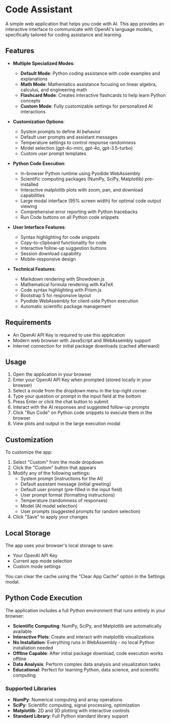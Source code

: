 # Code Assistant

A simple web application that helps you code with AI. This app provides an interactive interface to communicate with OpenAI's language models, specifically tailored for coding assistance and learning.

## Features

- **Multiple Specialized Modes**:
  - **Default Mode**: Python coding assistance with code examples and explanations
  - **Math Mode**: Mathematics assistance focusing on linear algebra, calculus, and engineering math
  - **Flashcard Mode**: Creates interactive flashcards to help learn Python concepts
  - **Custom Mode**: Fully customizable settings for personalized AI interactions

- **Customization Options**:
  - System prompts to define AI behavior
  - Default user prompts and assistant messages
  - Temperature settings to control response randomness
  - Model selection (gpt-4o-mini, gpt-4o, gpt-3.5-turbo)
  - Custom user prompt templates

- **Python Code Execution**:
  - In-browser Python runtime using Pyodide WebAssembly
  - Scientific computing packages (NumPy, SciPy, Matplotlib) pre-installed
  - Interactive matplotlib plots with zoom, pan, and download capabilities
  - Large modal interface (95% screen width) for optimal code output viewing
  - Comprehensive error reporting with Python tracebacks
  - Run Code buttons on all Python code snippets

- **User Interface Features**:
  - Syntax highlighting for code snippets
  - Copy-to-clipboard functionality for code
  - Interactive follow-up suggestion buttons
  - Session download capability
  - Mobile-responsive design

- **Technical Features**:
  - Markdown rendering with Showdown.js
  - Mathematical formula rendering with KaTeX
  - Code syntax highlighting with Prism.js
  - Bootstrap 5 for responsive layout
  - Pyodide WebAssembly for client-side Python execution
  - Automatic scientific package management

## Requirements

- An OpenAI API Key is required to use this application
- Modern web browser with JavaScript and WebAssembly support
- Internet connection for initial package downloads (cached afterward)

## Usage

1. Open the application in your browser
2. Enter your OpenAI API Key when prompted (stored locally in your browser)
3. Select a mode from the dropdown menu in the top-right corner
4. Type your question or prompt in the input field at the bottom
5. Press Enter or click the chat button to submit
6. Interact with the AI responses and suggested follow-up prompts
7. Click "Run Code" on Python code snippets to execute them in the browser
8. View plots and output in the large execution modal

## Customization

To customize the app:

1. Select "Custom" from the mode dropdown
2. Click the "Custom" button that appears
3. Modify any of the following settings:
   - System prompt (instructions for the AI)
   - Default assistant message (initial greeting)
   - Default user prompt (pre-filled in the input field)
   - User prompt format (formatting instructions)
   - Temperature (randomness of responses)
   - Model (AI model selection)
   - User prompts (suggested prompts for random selection)
4. Click "Save" to apply your changes

## Local Storage

The app uses your browser's local storage to save:
- Your OpenAI API Key
- Current app mode selection
- Custom mode settings

You can clear the cache using the "Clear App Cache" option in the Settings modal.

## Python Code Execution

The application includes a full Python environment that runs entirely in your browser:

- **Scientific Computing**: NumPy, SciPy, and Matplotlib are automatically available
- **Interactive Plots**: Create and interact with matplotlib visualizations
- **No Installation**: Everything runs in WebAssembly - no local Python installation needed
- **Offline Capable**: After initial package download, code execution works offline
- **Data Analysis**: Perform complex data analysis and visualization tasks
- **Educational**: Perfect for learning Python, data science, and scientific computing

### Supported Libraries
- **NumPy**: Numerical computing and array operations
- **SciPy**: Scientific computing, signal processing, optimization
- **Matplotlib**: 2D and 3D plotting with interactive controls
- **Standard Library**: Full Python standard library support
